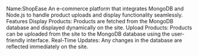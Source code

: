 Name:ShopEase
An e-commerce platform that integrates MongoDB and Node.js to handle product uploads and display functionality seamlessly.
Features
Display Products:
Products are fetched from the MongoDB database and displayed dynamically on the site.
Upload Products:
Products can be uploaded from the site to the MongoDB database using the user-friendly interface.
Real-Time Updates:
Any changes in the database are reflected immediately on the site.
